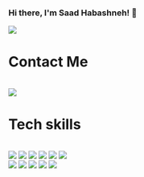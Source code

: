 ### Hi there, I'm Saad Habashneh! 👋

<!--
**SaadHabashneh/SaadHabashneh** is a ✨ _special_ ✨ repository because its `README.md` (this file) appears on your GitHub profile.

Here are some ideas to get you started:

- 🔭 I’m currently working on ...
- 🌱 I’m currently learning ...
- 👯 I’m looking to collaborate on ...
- 🤔 I’m looking for help with ...
- 💬 Ask me about ...
- 📫 How to reach me: ...
- 😄 Pronouns: ...
- ⚡ Fun fact: ...
-->

<img src="https://res.cloudinary.com/practicaldev/image/fetch/s--sNXjzc6P--/c_limit%2Cf_auto%2Cfl_progressive%2Cq_66%2Cw_880/https://media1.tenor.com/images/0c34272909ee2a4db5606a014082312b/tenor.gif%3Fitemid%3D15828752">

<h1>Contact Me</h1><br/>
<a href="https://www.linkedin.com/in/saadhabashneh/">
<img src="https://img.shields.io/badge/Linkedin-%23039BE5.svg?&style=for-the-badge&logo=Linkedin&logoColor=white"></a>

<h1>Tech skills</h1> 
    <br/>
    <span>
   <img src="https://img.shields.io/badge/HTML5-E34F26?style=for-the-badge&logo=html5&logoColor=white">
   <img src="https://img.shields.io/badge/CSS3-1572B6?style=for-the-badge&logo=css3&logoColor=white">
   <img src="https://img.shields.io/badge/JavaScript-323330?style=for-the-badge&logo=javascript&logoColor=F7DF1E">
   <img src="https://img.shields.io/badge/jQuery-0769AD?style=for-the-badge&logo=jquery&logoColor=white">
   <img src="https://img.shields.io/badge/React-20232A?style=for-the-badge&logo=react&logoColor=61DAFB">
   <img src="https://img.shields.io/badge/Redux-593D88?style=for-the-badge&logo=redux&logoColor=white">
     <br/>
   <img src="https://img.shields.io/badge/Node.js-339933?style=for-the-badge&logo=nodedotjs&logoColor=white">
   <img src='https://img.shields.io/badge/Express.js-000000?style=for-the-badge&logo=express&logoColor=white'/>
   <img src="https://img.shields.io/badge/MongoDB-4EA94B?style=for-the-badge&logo=mongodb&logoColor=white">
   <img src="https://img.shields.io/badge/PostgreSQL-316192?style=for-the-badge&logo=postgresql&logoColor=white">
   <img src="https://img.shields.io/badge/Socket.io-010101?&style=for-the-badge&logo=Socket.io&logoColor=white">
